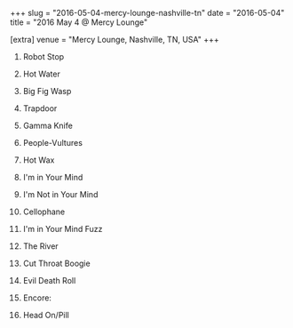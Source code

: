 +++
slug = "2016-05-04-mercy-lounge-nashville-tn"
date = "2016-05-04"
title = "2016 May 4 @ Mercy Lounge"

[extra]
venue = "Mercy Lounge, Nashville, TN, USA"
+++

 1. Robot Stop

 2. Hot Water

 3. Big Fig Wasp

 4. Trapdoor

 5. Gamma Knife

 6. People-Vultures

 7. Hot Wax

 8. I'm in Your Mind

 9. I'm Not in Your Mind

10. Cellophane

11. I'm in Your Mind Fuzz

12. The River

13. Cut Throat Boogie

14. Evil Death Roll

16. Encore:
17. Head On/Pill


